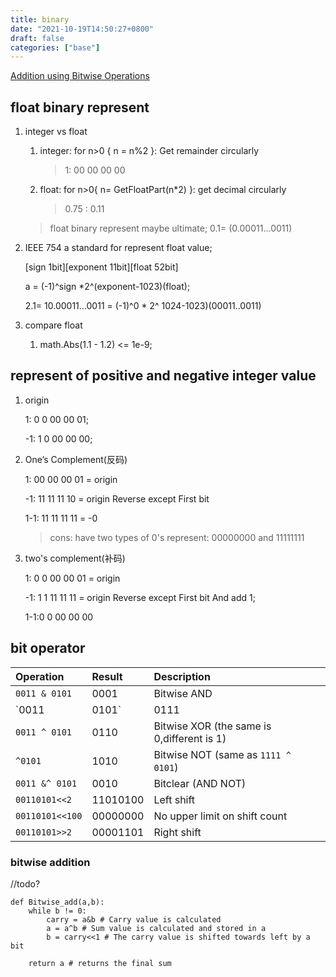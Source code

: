 ```yaml
---
title: binary
date: "2021-10-19T14:50:27+0800"
draft: false
categories: ["base"]
---
```

[Addition using Bitwise Operations](https://iq.opengenus.org/addition-using-bitwise-operations/)

## float  binary represent

1.  integer vs float
    1.  integer: for n>0 { n =  n%2  }: Get remainder circularly 
        > 1: 00 00 00 00
    2.  float: for n>0{ n= GetFloatPart(n*2) }: get decimal circularly
        > 0.75 : 0.11
  
    > float binary represent maybe ultimate; 0.1= (0.00011...0011)


2. IEEE 754
   a standard for represent float value; 

    [sign 1bit][exponent 11bit][float  52bit]
    
    a = (-1)^sign *2^(exponent-1023)(float);

    2.1= 10.00011...0011 = (-1)^0 * 2^ 1024-1023)(00011..0011)


3. compare float
    1. math.Abs(1.1 - 1.2) <= 1e-9;


## represent of   positive and negative  integer value

1. origin 
   
    1:  0 0 00 00 01;

    -1: 1 0 00 00 00;


2. One’s Complement(反码)

    1:  00 00 00 01 = origin

   -1: 11 11 11 10 = origin Reverse except First bit

    1-1: 11 11 11 11 = -0

    > cons: have two types of 0's  represent: 00000000 and 11111111

3. two's complement(补码)

    1:  0 0 00 00 01 = origin

    -1: 1 1 11 11 11 = origin Reverse except First bit And add 1;   
    
    1-1:0 0 00 00 00 


## bit operator


| Operation       | Result   | Description                                 |
| :-------------- | :------- | :------------------------------------------ |
| `0011 & 0101`   | 0001     | Bitwise AND                                 |
| `0011 | 0101`   | 0111     | Bitwise OR                                  |
| `0011 ^ 0101`   | 0110     | Bitwise XOR  (the same is 0,different is 1) |
| `^0101`         | 1010     | Bitwise NOT (same as `1111 ^ 0101`)         |
| `0011 &^ 0101`  | 0010     | Bitclear (AND NOT)                          |
| `00110101<<2`   | 11010100 | Left shift                                  |
| `00110101<<100` | 00000000 | No upper limit on shift count               |
| `00110101>>2`   | 00001101 | Right shift                                 |



### bitwise addition

//todo?
```
def Bitwise_add(a,b):
    while b != 0:
        carry = a&b # Carry value is calculated 
        a = a^b # Sum value is calculated and stored in a
        b = carry<<1 # The carry value is shifted towards left by a bit

    return a # returns the final sum

```



